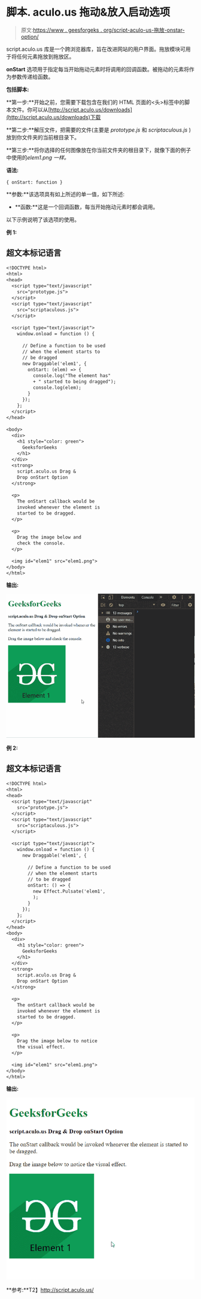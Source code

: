 # 脚本. aculo.us 拖动&放入启动选项

> 原文:[https://www . geesforgeks . org/script-aculo-us-拖放-onstar-option/](https://www.geeksforgeeks.org/script-aculo-us-drag-drop-onstart-option/)

script.aculo.us 库是一个跨浏览器库，旨在改进网站的用户界面。拖放模块可用于将任何元素拖放到拖放区。

**onStart** 选项用于指定每当开始拖动元素时将调用的回调函数。被拖动的元素将作为参数传递给函数。

**包括脚本:**

**第一步:**开始之前，您需要下载包含在我们的 HTML 页面的<头>标签中的脚本文件。你可以从[http://script.aculo.us/downloads](http://script.aculo.us/downloads)下载

**第二步:**解压文件，把需要的文件(主要是 *prototype.js* 和 *scriptaculous.js* )放到你文件夹的当前根目录下。

**第三步:**将你选择的任何图像放在你当前文件夹的根目录下，就像下面的例子中使用的*elem1.png 一样。*

**语法:**

```
{ onStart: function }
```

**参数:**该选项具有如上所述的单一值，如下所述:

*   **函数:**这是一个回调函数，每当开始拖动元素时都会调用。

以下示例说明了该选项的使用。

**例 1:**

## 超文本标记语言

```
<!DOCTYPE html>
<html>
<head>
  <script type="text/javascript" 
    src="prototype.js">
  </script>
  <script type="text/javascript" 
    src="scriptaculous.js">
  </script>

  <script type="text/javascript">
    window.onload = function () {

      // Define a function to be used
      // when the element starts to 
      // be dragged
      new Draggable('elem1', {
        onStart: (elem) => {
          console.log("The element has"
          + " started to being dragged");
          console.log(elem);
        }
      });
    };
  </script>
</head>

<body>
  <div>
    <h1 style="color: green">
      GeeksforGeeks
    </h1>
  </div>
  <strong>
    script.aculo.us Drag &
    Drop onStart Option
  </strong>

  <p>
    The onStart callback would be 
    invoked whenever the element is
    started to be dragged.
  </p>

  <p>
    Drag the image below and 
    check the console.
  </p>

  <img id="elem1" src="elem1.png">
</body>
</html>
```

**输出:**

![](img/fa3f232b30493b55c25269e39808aee0.png)

**例 2:**

## 超文本标记语言

```
<!DOCTYPE html>
<html>
<head>
  <script type="text/javascript" 
    src="prototype.js">
  </script>
  <script type="text/javascript" 
    src="scriptaculous.js">
  </script>

  <script type="text/javascript">
    window.onload = function () {
      new Draggable('elem1', {

        // Define a function to be used
        // when the element starts
        // to be dragged
        onStart: () => {
          new Effect.Pulsate('elem1',
          );
        }
      });
    };
  </script>
</head>
<body>
  <div>
    <h1 style="color: green">
      GeeksforGeeks
    </h1>
  </div>
  <strong>
    script.aculo.us Drag &
    Drop onStart Option
  </strong>

  <p>
    The onStart callback would be
    invoked whenever the element is
    started to be dragged.
  </p>

  <p>
    Drag the image below to notice
    the visual effect.
  </p>

  <img id="elem1" src="elem1.png">
</body>
</html>
```

**输出:**

![](img/843daa9521333ca56a6e5dd4381b8b41.png)

**参考:**T2】http://script.aculo.us/